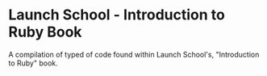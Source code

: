 # Launch School - Introduction to Ruby Book #

A compilation of typed of code found within Launch School's, "Introduction to Ruby" book.
